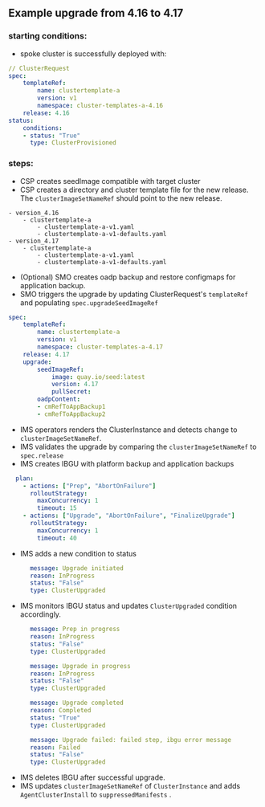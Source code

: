 ## Example upgrade from 4.16 to 4.17
### starting conditions:
- spoke cluster is successfully deployed with:  
```yaml
// ClusterRequest
spec:
    templateRef:
        name: clustertemplate-a
        version: v1
        namespace: cluster-templates-a-4.16
    release: 4.16
status:
    conditions:
    - status: "True"
      type: ClusterProvisioned
```
### steps:
- CSP creates seedImage compatible with target cluster
- CSP creates a directory and cluster template file for the new release. The `clusterImageSetNameRef` should point to the new release.
```
- version_4.16
    - clustertemplate-a
        - clustertemplate-a-v1.yaml
        - clustertemplate-a-v1-defaults.yaml
- version_4.17
    - clustertemplate-a
        - clustertemplate-a-v1.yaml
        - clustertemplate-a-v1-defaults.yaml
```
- (Optional) SMO creates oadp backup and restore configmaps for application backup.
- SMO triggers the upgrade by updating ClusterRequest's `templateRef` and populating `spec.upgradeSeedImageRef`
```yaml
spec:
    templateRef:
        name: clustertemplate-a
        version: v1
        namespace: cluster-templates-a-4.17
    release: 4.17
    upgrade:
        seedImageRef:
            image: quay.io/seed:latest
            version: 4.17
            pullSecret: 
        oadpContent:
        - cmRefToAppBackup1
        - cmRefToAppBackup2
```
- IMS operators renders the ClusterInstance and detects change to `clusterImageSetNameRef`.
- IMS validates the upgrade by comparing the `clusterImageSetNameRef` to `spec.release`
- IMS creates IBGU with platform backup and application backups
```yaml
  plan:
    - actions: ["Prep", "AbortOnFailure"]
      rolloutStrategy:
        maxConcurrency: 1
        timeout: 15
    - actions: ["Upgrade", "AbortOnFailure", "FinalizeUpgrade"]
      rolloutStrategy:
        maxConcurrency: 1
        timeout: 40
```
- IMS adds a new condition to status
```yaml
      message: Upgrade initiated
      reason: InProgress
      status: "False"         
      type: ClusterUpgraded
```
- IMS monitors IBGU status and updates `ClusterUpgraded` condition accordingly.
```yaml
      message: Prep in progress
      reason: InProgress
      status: "False"         
      type: ClusterUpgraded

      message: Upgrade in progress
      reason: InProgress
      status: "False"         
      type: ClusterUpgraded

      message: Upgrade completed
      reason: Completed
      status: "True"         
      type: ClusterUpgraded

      message: Upgrade failed: failed step, ibgu error message 
      reason: Failed
      status: "False"         
      type: ClusterUpgraded
```
- IMS deletes IBGU after successful upgrade.
- IMS updates `clusterImageSetNameRef` of `ClusterInstance` and adds `AgentClusterInstall` to `suppressedManifests` .
